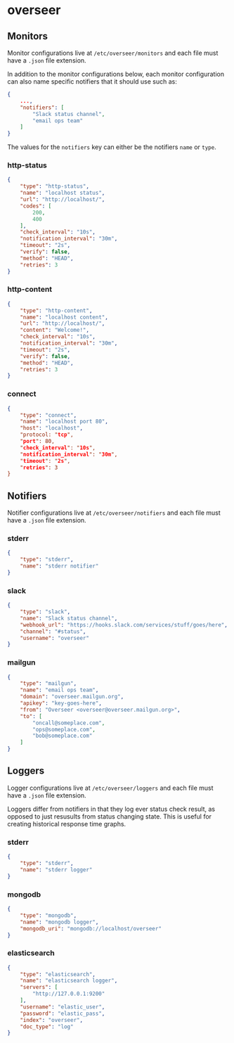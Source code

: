 # overseer

## Monitors

Monitor configurations live at `/etc/overseer/monitors` and each file must have a `.json` file extension.

In addition to the monitor configurations below, each monitor configuration can also name specific notifiers that it should use such as:

```json
{
    ...,
    "notifiers": [
        "Slack status channel",
        "email ops team"
    ]
}
```

The values for the `notifiers` key can either be the notifiers `name` or `type`.

### http-status

```json
{
    "type": "http-status",
    "name": "localhost status",
    "url": "http://localhost/",
    "codes": [
        200,
        400
    ],
    "check_interval": "10s",
    "notification_interval": "30m",
    "timeout": "2s",
    "verify": false,
    "method": "HEAD",
    "retries": 3
}
```

### http-content

```json
{
    "type": "http-content",
    "name": "localhost content",
    "url": "http://localhost/",
    "content": "Welcome!",
    "check_interval": "10s",
    "notification_interval": "30m",
    "timeout": "2s",
    "verify": false,
    "method": "HEAD",
    "retries": 3
}
```

### connect

```json
{
    "type": "connect",
    "name": "localhost port 80",
    "host": "localhost",
    "protocol: "tcp",
    "port": 80,
    "check_interval": "10s",
    "notification_interval": "30m",
    "timeout": "2s",
    "retries": 3
}
```

## Notifiers

Notifier configurations live at `/etc/overseer/notifiers` and each file must have a `.json` file extension.

### stderr

```json
{
    "type": "stderr",
    "name": "stderr notifier"
}
```

### slack

```json
{
    "type": "slack",
    "name": "Slack status channel",
    "webhook_url": "https://hooks.slack.com/services/stuff/goes/here",
    "channel": "#status",
    "username": "overseer"
}
```

### mailgun

```json
{
    "type": "mailgun",
    "name": "email ops team",
    "domain": "overseer.mailgun.org",
    "apikey": "key-goes-here",
    "from": "Overseer <overseer@overseer.mailgun.org>",
    "to": [
        "oncall@someplace.com",
        "ops@someplace.com",
        "bob@someplace.com"
    ]
}
```

## Loggers

Logger configurations live at `/etc/overseer/loggers` and each file must have a `.json` file extension.

Loggers differ from notifiers in that they log ever status check result, as opposed to just resusults
from status changing state.  This is useful for creating historical response time graphs.

### stderr

```json
{
    "type": "stderr",
    "name": "stderr logger"
}
```

### mongodb

```json
{
    "type": "mongodb",
    "name": "mongodb logger",
    "mongodb_uri": "mongodb://localhost/overseer"
}
```

### elasticsearch

```json
{
    "type": "elasticsearch",
    "name": "elasticsearch logger",
    "servers": [
        "http://127.0.0.1:9200"
    ],
    "username": "elastic_user",
    "password": "elastic_pass",
    "index": "overseer",
    "doc_type": "log"
}
```
